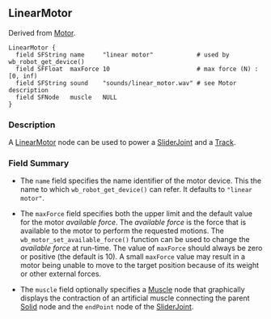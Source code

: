 ## LinearMotor

Derived from [Motor](motor.md).

```
LinearMotor {
  field SFString name     "linear motor"            # used by wb_robot_get_device()
  field SFFloat  maxForce 10                        # max force (N) : [0, inf)
  field SFString sound    "sounds/linear_motor.wav" # see Motor description
  field SFNode   muscle   NULL
}
```

### Description

A [LinearMotor](#linearmotor) node can be used to power a
[SliderJoint](sliderjoint.md) and a [Track](track.md).

### Field Summary

- The `name` field specifies the name identifier of the motor device. This the
name to which `wb_robot_get_device()` can refer. It defaults to `"linear
motor"`.

- The `maxForce` field specifies both the upper limit and the default value for
the motor *available force*. The *available force* is the force that is
available to the motor to perform the requested motions. The
`wb_motor_set_available_force()` function can be used to change the *available
force* at run-time. The value of `maxForce` should always be zero or positive
(the default is 10). A small `maxForce` value may result in a motor being unable
to move to the target position because of its weight or other external forces.

- The `muscle` field optionally specifies a [Muscle](muscle.md) node that graphically displays the contraction of an artificial muscle connecting the parent [Solid](solid.md) node and the `endPoint` node of the [SliderJoint](sliderjoint.md).
